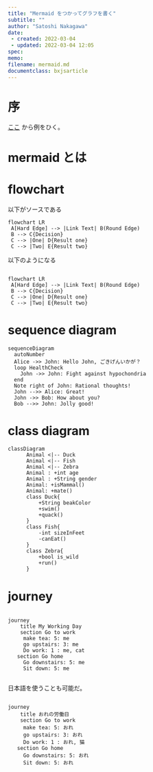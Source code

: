 ```yaml
---
title: "Mermaid をつかってグラフを書く"
subtitle: ""
author: "Satoshi Nakagawa"
date:
 - created: 2022-03-04
 - updated: 2022-03-04 12:05
spec: 
memo: 
filename: mermaid.md
documentclass: bxjsarticle
---
```


# 序

[ここ](https://cdn-ssl-devio-img.classmethod.jp/wp-content/uploads/2021/12/mermaid-markdown-in-notion_08_user-journey-diagram.png?_ga=2.63999727.1741402734.1646361101-277997237.1642648716)
から例をひく。


# mermaid とは

# flowchart

以下がソースである

```
flowchart LR
 A[Hard Edge] --> |Link Text| B(Round Edge)
 B --> C{Decision}
 C --> |One| D{Result one}
 C --> |Two| E{Result two}
```

以下のようになる

```mermaid

flowchart LR
 A[Hard Edge] --> |Link Text| B(Round Edge)
 B --> C{Decision}
 C --> |One| D{Result one}
 C --> |Two| E{Result two}

```

# sequence diagram

```mermaid
sequenceDiagram
  autoNumber
  Alice ->> John: Hello John, ごきげんいかが？
  loop HealthCheck
    John ->> John: Fight against hypochondria
  end
  Note right of John: Rational thoughts!
  John -->> Alice: Great!
  John ->> Bob: How about you?
  Bob -->> John: Jolly good!
```

# class diagram

```mermaid
classDiagram
      Animal <|-- Duck
      Animal <|-- Fish
      Animal <|-- Zebra
      Animal : +int age
      Animal : +String gender
      Animal: +isMammal()
      Animal: +mate()
      class Duck{
          +String beakColor
          +swim()
          +quack()
      }
      class Fish{
          -int sizeInFeet
          -canEat()
      }
      class Zebra{
          +bool is_wild
          +run()
      }

```

# journey

```

journey
    title My Working Day
    section Go to work
     make tea: 5: me
     go upstairs: 3: me
     Do work: 1 : me, cat
   section Go home
     Go downstairs: 5: me
     Sit down: 5: me
    
```
日本語を使うことも可能だ。

```mermaid

journey
    title おれの労働日
    section Go to work
     make tea: 5: おれ
     go upstairs: 3: おれ
     Do work: 1 : おれ, 猫
   section Go home
     Go downstairs: 5: おれ
     Sit down: 5: おれ
    
```
